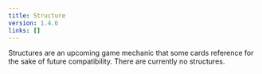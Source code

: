 ```yaml
---
title: Structure
version: 1.4.6
links: []
---
```


Structures are an upcoming game mechanic that some cards reference for the sake of future compatibility. There are currently no structures.